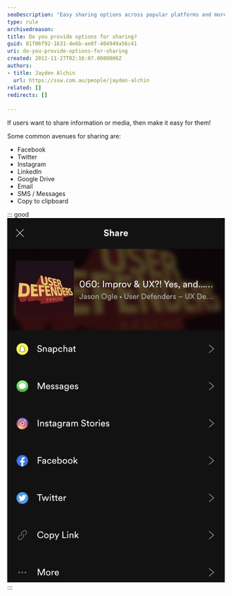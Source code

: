 ```yaml
---
seoDescription: "Easy sharing options across popular platforms and more, empowering users to share information and media."
type: rule
archivedreason: 
title: Do you provide options for sharing?
guid: 81f06f92-1631-4e6b-ae8f-404949a56c41
uri: do-you-provide-options-for-sharing
created: 2012-11-27T02:16:07.0000000Z
authors:
- title: Jayden Alchin
  url: https://ssw.com.au/people/jayden-alchin
related: []
redirects: []

---
```


If users want to share information or media, then make it easy for them!

<!--endintro-->

Some common avenues for sharing are:
- Facebook
- Twitter
- Instagram
- LinkedIn 
- Google Drive 
- Email
- SMS / Messages
- Copy to clipboard

::: good  
![Figure: Good example – Users can easily share media via 6 common avenues and more.](social-networks.png)  
:::
